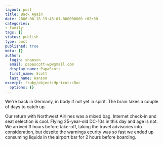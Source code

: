 ```yaml
---
layout: post
title: Back Again
date: 2006-08-18 19:43:01.000000000 +02:00
categories:
- family
tags: []
status: publish
type: post
published: true
meta: {}
author:
  login: shanson
  email: papascott-wp@gmail.com
  display_name: PapaScott
  first_name: Scott
  last_name: Hanson
excerpt: !ruby/object:Hpricot::Doc
  options: {}
---
```

<p>We're back in Germany, in body if not yet in spirit. The brain takes a couple of days to catch up.</p>
<p>Our return with Northwest Airlines was a mixed bag. Internet check-in and seat selection is cool. Flying 25-year-old DC-10s in this day and age is not. We arrived 3 hours before take-off, taking the travel advisories into consideration, but despite the warnings ecurity was so fast we ended up consuming liquids in the airport bar for 2 hours before boarding.</p>
